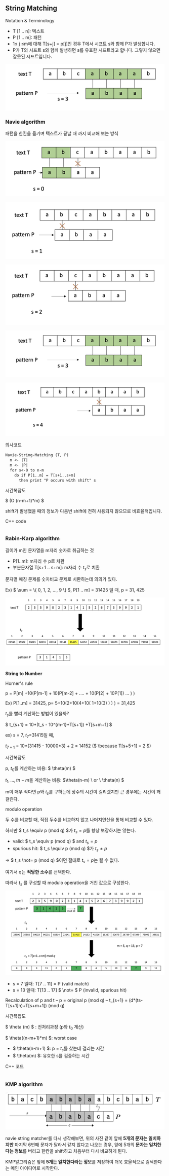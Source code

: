 ## String Matching

Notation & Terminology

-  T [1 .. n]: 텍스트
- P [1 .. m]: 패턴
- 1≤ j ≤m에 대해 T[s+j] = p[j]인 경우 T에서 시프트 s와 함께 P가 발생합니다.
- P가 T의 시프트 s와 함께 발생하면 s를 유효한 시프트라고 합니다. 그렇지 않으면 잘못된 시프트입니다.

![image-20210726163541372](../images/image-20210726163541372.png)







### Navie algorithm

패턴을 한칸을 옮기며 텍스트가 끝날 때 까지 비교해 보는 방식



![image-20210726163734960](../images/image-20210726163734960.png)



![image-20210726163831730](../images/image-20210726163831730.png)





![image-20210726163859011](../images/image-20210726163859011.png)

![image-20210726163541372](../images/image-20210726163541372.png)



![image-20210726163938318](../images/image-20210726163938318.png)



의사코드

```pseudocode
Navie-String-Matching (T, P)
  n <- |T|
  m <- |P|
  for s<-0 to n-m
    do if P[1..m] = T[s+1..s+m]
      then print "P occurs with shift" s
```



시간복잡도

$ (O (n-m+1)*m) $


shift가 발생했을 때의 정보가 다음번 shift에 전혀 사용되지 않으므로 비효율적입니다.




C++ code

```c++
```





### Rabin-Karp algorithm

길이가 m인 문자열을 m자리 숫자로 취급하는 것

- P[1..m]: m자리 수 p로 치환
- 부분문자열 T[s+1 .. s+m]: m자리 수 $t_s$로 치환

문자열 매칭 문제를 숫자비교 문제로 치환하는데 의의가 있다.



Ex) $ \sum = \\{ 0, 1, 2, ..., 9 \\} $, P[1 .. m] = 31425 일 때, p = 31, 425

![image-20210726171438453](../images/image-20210726171438453.png)



**String to Number**

Horner's rule

p = P[m] +10(P[m-1] + 10(P[m-2] + .... + 10(P[2] + 10P[1]) ... ) ) 



Ex) P[1..m] = 31425,  p= 5+10(2+10(4+10( 1+10(3) ) ) ) = 31,425



$t_s$를 빨리 계산하는 방법이 있을까?

$ t_{s+1} = 10\*(t_s - 10^{m-1}*T[s+1]) +T[s+m+1] $



ex) s = 7, $t_7$=31415일 때, 

$t_{7+1}$ = 10*(31415 - 10000\*3) + 2 = 14152 ($ \because T[s+5+1] = 2 $)



시간복잡도

p, $t_0$를 계산하는 비용: $ \theta(m) $

$t_1, ... , t{n-m}$을 계산하는 비용: $\theta(n-m) \ or \ \theta(n) $



m이 매우 작다면 p와 $t_s$를 구하는데 상수의 시간이 걸리겠지만 큰 경우에는 시간이 꽤 걸린다.



modulo operation

두 수를 비교할 때, 직접 두수를 비교하지 않고 나머지연산을 통해 비교할 수 있다.

하지만 $ t_s \equiv p (mod q) $가 $t_s = p$를 항상 보장하지는 않는다.

- valid: $ t_s \equiv p (mod q) $ and $t_s = p$
- spurious hit: $ t_s \equiv p (mod q) $가 $t_s \not= p$

=> $ t_s \not= p (mod q) $이면 절대로 $t_s = p$는 될 수 없다.

여기서 q는 **적당한 소수**를 선택한다.



따라서 $t_s$ 를 구성할 때 modulo operation을 거친 값으로 구성한다.

![image-20210726173848283](../images/image-20210726173848283.png)



- s = 7 일때: T[7 .. 11] = P (valid match)
- s = 13 일때: T[13 .. 17] $ \not= $ P (invalid, spurious hit)



Recalculation of p and t
 – p = original p (mod q)
 – t_{s+1} = (d*(ts-T[s+1]h)+T[s+m+1]) (mod q)



시간복잡도

$ \theta (m) $ : 전처리과정 (p와 $t_0$ 계산)

$ \theta((n-m+1)*m) $: worst case

- $ \theta(n-m+1) $: p = $t_s$를 찾는데 걸리는 시간
- $ \theta(m) $: 유효한 s를 검증하는 시간





C++ 코드

```c++
```





### KMP algorithm

![image-20210726175634719](../images/image-20210726175634719.png)

navie string matcher를 다시 생각해보면, 위의 사진 같이 앞에 **5개의 문자는 일치하지만** 마지막 6번째 문자가 달라서 같지 않다고 나오는 경우, 앞에 5개의 **문자는 일치한다는 정보**를 버리고 한칸을 shift하고 처음부터 다시 비교하게 된다.

KMP알고리즘은 앞에 **5개는 일치한다라는 정보**를 저장하여 더욱 효율적으로 검색한다는 메인 아이디어로 시작한다.







